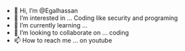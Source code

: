 - 👋 Hi, I’m @Egalhassan 
- 👀 I’m interested in ... Coding like security and programing
- 🌱 I’m currently learning ...
- 💞️ I’m looking to collaborate on ... coding 
- 📫 How to reach me ... on youtube

<!---
Egalhassan/Egalhassan is a ✨ special ✨ repository because its `README.md` (this file) appears on your GitHub profile.
You can click the Preview link to take a look at your changes.
--->
